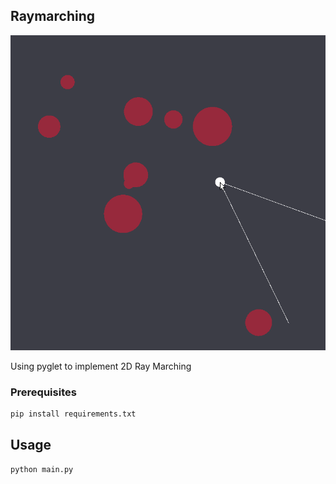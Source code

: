 ## Raymarching

[![Raymarching Gif][showcase]](product-screenshot)

Using pyglet to implement 2D Ray Marching

### Prerequisites

  ```sh
  pip install requirements.txt
  ```

## Usage

  ```sh
  python main.py
  ```

[showcase]: images/showcase.gif

